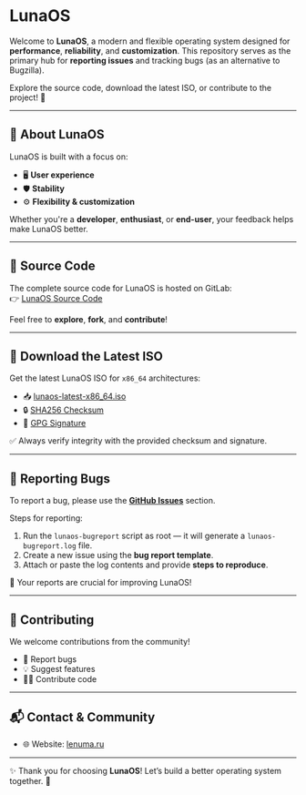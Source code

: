 # LunaOS  

Welcome to **LunaOS**, a modern and flexible operating system designed for **performance**, **reliability**, and **customization**.
This repository serves as the primary hub for **reporting issues** and tracking bugs (as an alternative to Bugzilla). 

Explore the source code, download the latest ISO, or contribute to the project! 🚀 

---

## 📖 About LunaOS
LunaOS is built with a focus on:
- 🖥️ **User experience**
- 🛡️ **Stability**
- ⚙️ **Flexibility & customization**

Whether you're a **developer**, **enthusiast**, or **end-user**, your feedback helps make LunaOS better.  

---

## 📂 Source Code
The complete source code for LunaOS is hosted on GitLab:  
👉 [LunaOS Source Code](https://gitlab.com/LunaOS)  

Feel free to **explore**, **fork**, and **contribute**!  

---

## 💾 Download the Latest ISO
Get the latest LunaOS ISO for `x86_64` architectures:  
- 📥 [lunaos-latest-x86_64.iso](https://illumionix.ru/ISO/lunaos-latest-x86_64.iso)
- 🔒 [SHA256 Checksum](https://illumionix.ru/ISO/lunaos-latest-x86_64.iso.sha256sum)
- 🔑 [GPG Signature](https://illumionix.ru/ISO/lunaos-latest-x86_64.iso.asc)

✅ Always verify integrity with the provided checksum and signature. 

---

## 🐞 Reporting Bugs
To report a bug, please use the **[GitHub Issues](../../issues)** section. 

Steps for reporting: 
1. Run the `lunaos-bugreport` script as root — it will generate a `lunaos-bugreport.log` file.
2. Create a new issue using the **bug report template**. 
3. Attach or paste the log contents and provide **steps to reproduce**. 

🔧 Your reports are crucial for improving LunaOS! 

---

## 🤝 Contributing
We welcome contributions from the community!
- 🐛 Report bugs
- 💡 Suggest features
- 🧑‍💻 Contribute code

---

## 📬 Contact & Community
- 🌐 Website: [lenuma.ru](https://lenuma.ru)

---

✨ Thank you for choosing **LunaOS**!
Let’s build a better operating system together. 🚀
